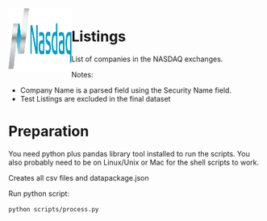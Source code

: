 <img align="left" alt="SVG" src="https://github.com/arishma108/Nasdaq-Listings/blob/main/nasdaq1.svg?raw=true" width="125" height="125" />  

# Listings
List of companies in the NASDAQ exchanges.

Notes:

- Company Name is a parsed field using the Security Name field.
- Test Listings are excluded in the final dataset

# Preparation 
You need python plus pandas library tool installed to run the scripts. You also probably need to be on Linux/Unix or Mac for the shell scripts to work.

Creates all csv files and datapackage.json

Run python script:

    python scripts/process.py

